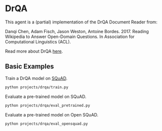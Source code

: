 # DrQA

This agent is a (partial) implementation of the DrQA Document Reader from:

Danqi Chen, Adam Fisch, Jason Weston, Antoine Bordes. 2017.
Reading Wikipedia to Answer Open-Domain Questions.
In Association for Computational Linguistics (ACL).

Read more about DrQA [here](https://arxiv.org/pdf/1704.00051.pdf).


## Basic Examples

Train a DrQA model on [SQuAD](https://rajpurkar.github.io/SQuAD-explorer/).
```bash
python projects/drqa/train.py
```

Evaluate a pre-trained model on SQuAD.
```bash
python projects/drqa/eval_pretrained.py
```

Evaluate a pre-trained model on Open SQuAD.
```bash
python projects/drqa/eval_opensquad.py
```
